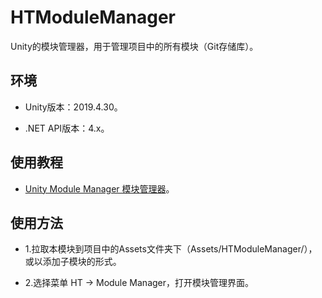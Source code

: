 ﻿# HTModuleManager

Unity的模块管理器，用于管理项目中的所有模块（Git存储库）。

## 环境

- Unity版本：2019.4.30。

- .NET API版本：4.x。

## 使用教程

- [Unity Module Manager 模块管理器](https://wanderer.blog.csdn.net/article/details/109488065)。

## 使用方法

- 1.拉取本模块到项目中的Assets文件夹下（Assets/HTModuleManager/），或以添加子模块的形式。

- 2.选择菜单 HT -> Module Manager，打开模块管理界面。